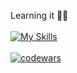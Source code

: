 Learning it 👀👋<br><br>
[![My Skills](https://skillicons.dev/icons?i=js,react,redux,nextjs,styledcomponents,scss,nodejs,mongodb,figma)](https://skillicons.dev)
<br><br>
[![codewars](https://www.codewars.com/users/acidshotgun/badges/large)](https://www.codewars.com/users/acidshotgun)
